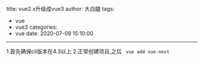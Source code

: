 title: vue2.x升级成vue3
author: 大白腿
tags:
  - vue
  - vue3
categories:
  - vue
date: 2020-07-09 15:10:00
---
1.首先确保cli版本在4.3以上
2.正常创建项目,之后	`` vue add vue-next``